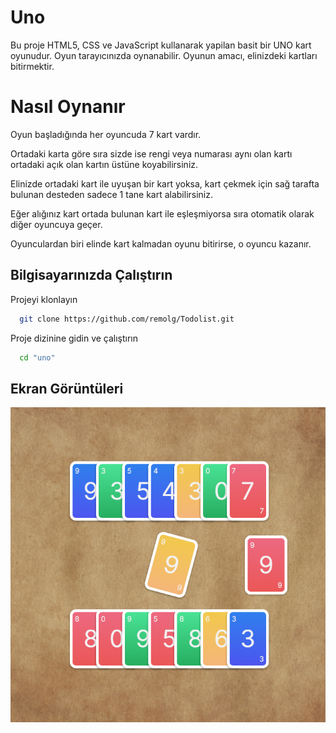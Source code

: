 
# Uno

Bu proje HTML5, CSS ve JavaScript kullanarak yapilan basit bir UNO kart oyunudur. Oyun tarayıcınızda oynanabilir. Oyunun amacı, elinizdeki kartları bitirmektir. 

# Nasıl Oynanır

Oyun başladığında her oyuncuda 7 kart vardır.

Ortadaki karta göre sıra sizde ise rengi veya numarası aynı olan kartı ortadaki açık olan kartın üstüne koyabilirsiniz.

Elinizde ortadaki kart ile uyuşan bir kart yoksa, kart çekmek için sağ tarafta bulunan desteden sadece 1 tane kart alabilirsiniz.

Eğer alığınız kart ortada bulunan kart ile eşleşmiyorsa sıra otomatik olarak diğer oyuncuya geçer.

Oyunculardan biri elinde kart kalmadan oyunu bitirirse, o oyuncu kazanır.


  
## Bilgisayarınızda Çalıştırın

Projeyi klonlayın

```bash
  git clone https://github.com/remolg/Todolist.git
```

Proje dizinine gidin ve çalıştırın

```bash
  cd "uno"
```

## Ekran Görüntüleri

![Uygulama Ekran Görüntüsü](assets/img/uno.png)